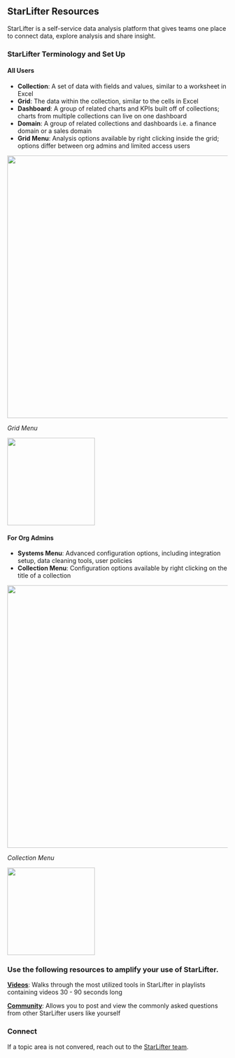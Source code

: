 ## StarLifter Resources

StarLifter is a self-service data analysis platform that gives teams one place to connect data, explore analysis and share insight. 

### StarLifter Terminology and Set Up

#### All Users

* **Collection**: A set of data with fields and values, similar to a worksheet in Excel
* **Grid**: The data within the collection, similar to the cells in Excel
* **Dashboard**: A group of related charts and KPIs built off of collections; charts from multiple collections can live on one dashboard
* **Domain**: A group of related collections and dashboards i.e. a finance domain or a sales domain
* **Grid Menu**: Analysis options available by right clicking inside the grid; options differ between org admins and limited access users

<img src="../assets/setup_1.png"  style="width:600px" class="border"></img>

_Grid Menu_

<img src="../assets/setup_user_grid_menu.png"  style="width:200px" class="border"></img>

#### For Org Admins

* **Systems Menu**: Advanced configuration options, including integration setup, data cleaning tools, user policies
* **Collection Menu**: Configuration options available by right clicking on the title of a collection

<img src="../assets/setup_2.png"  style="width: 600px" class="border"></img>

_Collection Menu_

<img src="../assets/setup_collection_menu.png"  style="width:200px" class="border"></img>


### Use the following resources to amplify your use of StarLifter. 

[**Videos**](https://www.youtube.com/@starlifter8729): Walks through the most utilized tools in StarLifter in playlists containing videos 30 - 90 seconds long

[**Community**](https://community.starlifter.io): Allows you to post and view the commonly asked questions from other StarLifter users like yourself


### Connect

If a topic area is not convered, reach out to the [StarLifter team](mailto:answers@starlifter.io).
